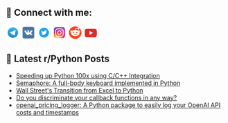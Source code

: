 ## 🔎 Connect with me:
[<img src="https://github.com/bullbesh/bullbesh/blob/main/images/Telegram.png" width="32" height="32" />](https://t.me/bullbesh)
[<img src="https://github.com/bullbesh/bullbesh/blob/main/images/VK.png" width="32" height="32" />](https://vk.com/bullbesh)
[<img src="https://github.com/bullbesh/bullbesh/blob/main/images/Twitter.png" width="32" height="32" />](https://twitter.com/bullbesh1)
[<img src="https://github.com/bullbesh/bullbesh/blob/main/images/Instagram.png" width="32" height="32" />](https://www.instagram.com/bullbesh)
[<img src="https://github.com/bullbesh/bullbesh/blob/main/images/Reddit.png" width="32" height="32" />](https://www.reddit.com/user/bullbesh)
[<img src="https://github.com/bullbesh/bullbesh/blob/main/images/YouTube.png" width="32" height="32" />](https://www.youtube.com/channel/UCtfjRs6uzgq5mfm8S06WTcg)

## 📕 Latest r/Python Posts
<!-- BLOG-POST-LIST:START -->
- [Speeding up Python 100x using C/C++ Integration](https://www.reddit.com/r/Python/comments/12lmgwx/speeding_up_python_100x_using_cc_integration/)
- [Semaphore: A full-body keyboard implemented in Python](https://www.reddit.com/r/Python/comments/12lldjc/semaphore_a_fullbody_keyboard_implemented_in/)
- [Wall Street&#39;s Transition from Excel to Python](https://www.reddit.com/r/Python/comments/12llc1e/wall_streets_transition_from_excel_to_python/)
- [Do you discriminate your callback functions in any way?](https://www.reddit.com/r/Python/comments/12lkuq9/do_you_discriminate_your_callback_functions_in/)
- [openai_pricing_logger: A Python package to easily log your OpenAI API costs and timestamps](https://www.reddit.com/r/Python/comments/12lec2s/openai_pricing_logger_a_python_package_to_easily/)
<!-- BLOG-POST-LIST:END -->
